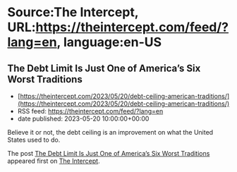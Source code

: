 # Source:The Intercept, URL:https://theintercept.com/feed/?lang=en, language:en-US

## The Debt Limit Is Just One of America’s Six Worst Traditions
 - [https://theintercept.com/2023/05/20/debt-ceiling-american-traditions/](https://theintercept.com/2023/05/20/debt-ceiling-american-traditions/)
 - RSS feed: https://theintercept.com/feed/?lang=en
 - date published: 2023-05-20 10:00:00+00:00

<p>Believe it or not, the debt ceiling is an improvement on what the United States used to do.</p>
<p>The post <a href="https://theintercept.com/2023/05/20/debt-ceiling-american-traditions/" rel="nofollow">The Debt Limit Is Just One of America’s Six Worst Traditions</a> appeared first on <a href="https://theintercept.com" rel="nofollow">The Intercept</a>.</p>

